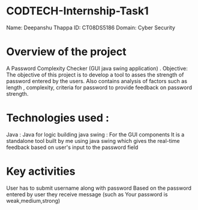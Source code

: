 # CODTECH-Internship-Task1



Name: Deepanshu Thappa
ID:  CT08DS5186
Domain: Cyber Security

# Overview of the project
A Password Complexity Checker (GUI java swing application) .
Objective:
The objective of this project is to develop a tool to asses the strength of password entered by the users. 
 Also contains analysis of  factors such as length , complexity, criteria for password to provide feedback on password strength.

 
# Technologies used :
Java : Java for logic building 
java swing : For the GUI components
It is a standalone tool built by me using java swing which gives the real-time feedback based on user's input to the password field 

# Key activities 

User has to submit username along with password 
Based on the password entered by user they receive message (such as Your password is weak,medium,strong)


